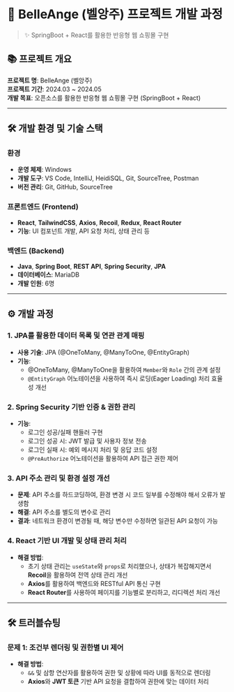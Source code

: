 # 📌 BelleAnge (벨앙주) 프로젝트 개발 과정

> ✨ SpringBoot + React를 활용한 반응형 웹 쇼핑몰 구현

## 📚 프로젝트 개요

**프로젝트 명**: BelleAnge (벨앙주)  
**프로젝트 기간**: 2024.03 ~ 2024.05  
**개발 목표**: 오픈소스를 활용한 반응형 웹 쇼핑몰 구현 (SpringBoot + React)

---

## 🛠️ 개발 환경 및 기술 스택

### **환경**  
- **운영 체제**: Windows  
- **개발 도구**: VS Code, IntelliJ, HeidiSQL, Git, SourceTree, Postman  
- **버전 관리**: Git, GitHub, SourceTree  

### **프론트엔드 (Frontend)**  
- **React**, **TailwindCSS**, **Axios**, **Recoil**, **Redux**, **React Router**
- **기능**: UI 컴포넌트 개발, API 요청 처리, 상태 관리 등

### **백엔드 (Backend)**  
- **Java**, **Spring Boot**, **REST API**, **Spring Security**, **JPA**
- **데이터베이스**: MariaDB
- **개발 인원**: 6명

---

## ⚙️ 개발 과정

### 1. **JPA를 활용한 데이터 목록 및 연관 관계 매핑**
- **사용 기술**: JPA (@OneToMany, @ManyToOne, @EntityGraph)
- **기능**:
  - @OneToMany, @ManyToOne을 활용하여 `Member`와 `Role` 간의 관계 설정
  - `@EntityGraph` 어노테이션을 사용하여 즉시 로딩(Eager Loading) 처리 효율성 개선

### 2. **Spring Security 기반 인증 & 권한 관리**
- **기능**:
  - 로그인 성공/실패 핸들러 구현
  - 로그인 성공 시: JWT 발급 및 사용자 정보 전송
  - 로그인 실패 시: 예외 메시지 처리 및 응답 코드 설정
  - `@PreAuthorize` 어노테이션을 활용하여 API 접근 권한 제어

### 3. **API 주소 관리 및 환경 설정 개선**
- **문제**: API 주소를 하드코딩하여, 환경 변경 시 코드 일부를 수정해야 해서 오류가 발생함
- **해결**: API 주소를 별도의 변수로 관리
- **결과**: 네트워크 환경이 변경될 때, 해당 변수만 수정하면 일관된 API 요청이 가능

### 4. **React 기반 UI 개발 및 상태 관리 처리**
- **해결 방법**:
  - 초기 상태 관리는 `useState`와 `props`로 처리했으나, 상태가 복잡해지면서 **Recoil**을 활용하여 전역 상태 관리 개선
  - **Axios**를 활용하여 백엔드와 RESTful API 통신 구현
  - **React Router**를 사용하여 페이지를 기능별로 분리하고, 리디렉션 처리 개선

---

## 🛠️ 트러블슈팅

### **문제 1: 조건부 렌더링 및 권한별 UI 제어**
- **해결 방법**:
  - `&&` 및 삼항 연산자를 활용하여 권한 및 상황에 따라 UI를 동적으로 렌더링
  - **Axios**와 **JWT 토큰** 기반 API 요청을 결합하여 권한에 맞는 데이터 처리

